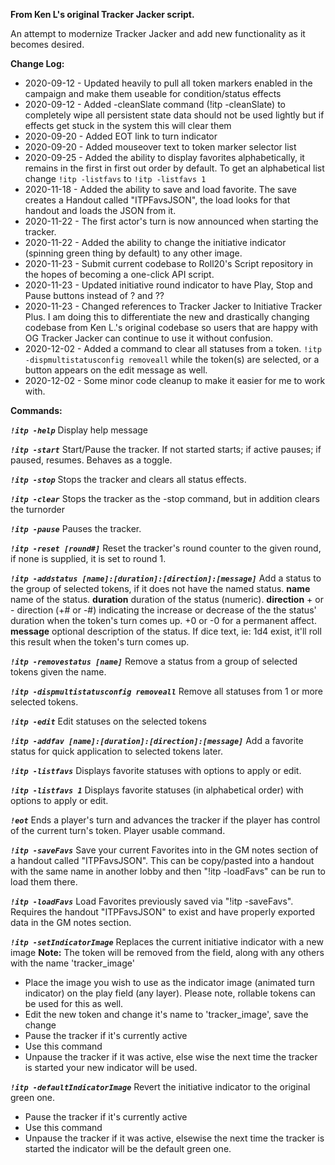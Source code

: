 **From Ken L's original Tracker Jacker script.**

An attempt to modernize Tracker Jacker and add new functionality as it becomes desired.  
  
**Change Log:**  
* 2020-09-12 - Updated heavily to pull all token markers enabled in the campaign and make them useable for condition/status effects  
* 2020-09-12 - Added -cleanSlate command (!itp -cleanSlate) to completely wipe all persistent state data should not be used lightly but if effects get stuck in the system this will clear them  
* 2020-09-20 - Added EOT link to turn indicator  
* 2020-09-20 - Added mouseover text to token marker selector list  
* 2020-09-25 - Added the ability to display favorites alphabetically, it remains in the first in first out order by default.   To get an alphabetical list change `!itp -listfavs` to `!itp -listfavs 1`  
* 2020-11-18 - Added the ability to save and load favorite.  The save creates a Handout called "ITPFavsJSON", the load looks for that handout and loads the JSON from it.
* 2020-11-22 - The first actor's turn is now announced when starting the tracker.
* 2020-11-22 - Added the ability to change the initiative indicator (spinning green thing by default) to any other image.
* 2020-11-23 - Submit current codebase to Roll20's Script repository in the hopes of becoming a one-click API script.
* 2020-11-23 - Updated initiative round indicator to have Play, Stop and Pause buttons instead of ? and ??
* 2020-11-23 - Changed references to Tracker Jacker to Initiative Tracker Plus.  I am doing this to differentiate the new and drastically changing codebase from Ken L.'s original codebase so users that are happy with OG Tracker Jacker can continue to use it without confusion.
* 2020-12-02 - Added a command to clear all statuses from a token.  `!itp -dispmultistatusconfig removeall` while the token(s) are selected, or a button appears on the edit message as well.
* 2020-12-02 - Some minor code cleanup to make it easier for me to work with.


**Commands:**  
  
***`!itp -help`***
Display help message
  
***`!itp -start`***
Start/Pause the tracker. If not started starts; if active pauses; if paused, resumes. Behaves as a toggle.
  
***`!itp -stop`***
Stops the tracker and clears all status effects.
  
***`!itp -clear`***
Stops the tracker as the -stop command, but in addition clears the turnorder
  
***`!itp -pause`***
Pauses the tracker.
  
***`!itp -reset [round#]`***
Reset the tracker's round counter to the given round, if none is supplied, it is set to round 1.
  
***`!itp -addstatus [name]:[duration]:[direction]:[message]`***
Add a status to the group of selected tokens, if it does not have the named status.
**name** name of the status.
**duration** duration of the status (numeric).
**direction** + or - direction (+# or -#) indicating the increase or decrease of the the status' duration when the token's turn comes up.  +0 or -0 for a permanent affect.
**message** optional description of the status. If dice text, ie: 1d4 exist, it'll roll this result when the token's turn comes up.
  
***`!itp -removestatus [name]`***
Remove a status from a group of selected tokens given the name.
  
***`!itp -dispmultistatusconfig removeall`***
Remove all statuses from 1 or more selected tokens.

***`!itp -edit`***
Edit statuses on the selected tokens
  
***`!itp -addfav [name]:[duration]:[direction]:[message]`***
Add a favorite status for quick application to selected tokens later.
  
***`!itp -listfavs`***
Displays favorite statuses with options to apply or edit.
  
***`!itp -listfavs 1`***
Displays favorite statuses (in alphabetical order) with options to apply or edit.
  
***`!eot`***
Ends a player's turn and advances the tracker if the player has control of the current turn's token. Player usable command.
  
***`!itp -saveFavs`***
Save your current Favorites into in the GM notes section of a handout called "ITPFavsJSON". This can be copy/pasted into a handout with the same name in another lobby and then "!itp -loadFavs" can be run to load them there.
  
***`!itp -loadFavs`***
Load Favorites previously saved via "!itp -saveFavs". Requires the handout "ITPFavsJSON" to exist and have properly exported data in the GM notes section.
  
***`!itp -setIndicatorImage`***
Replaces the current initiative indicator with a new image
**Note:** The token will be removed from the field, along with any others with the name 'tracker_image'
* Place the image you wish to use as the indicator image (animated turn indicator) on the play field (any layer).  Please note, rollable tokens can be used for this as well.
* Edit the new token and change it's name to 'tracker_image', save the change
* Pause the tracker if it's currently active
* Use this command
* Unpause the tracker if it was active, else wise the next time the tracker is started your new indicator will be used.
  
***`!itp -defaultIndicatorImage`***
Revert the initiative indicator to the original green one.
* Pause the tracker if it's currently active
* Use this command
* Unpause the tracker if it was active, elsewise the next time the tracker is started the indicator will be the default green one.





